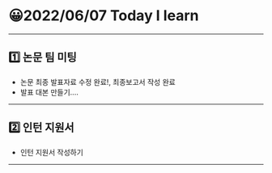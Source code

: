 # 😀2022/06/07 Today I learn
-------------------------
## 1️⃣ 논문 팀 미팅
  * 논문 최종 발표자료 수정 완료!, 최종보고서 작성 완료
  * 발표 대본 만들기....
------------------------
## 2️⃣ 인턴 지원서
  * 인턴 지원서 작성하기
----------------------------
